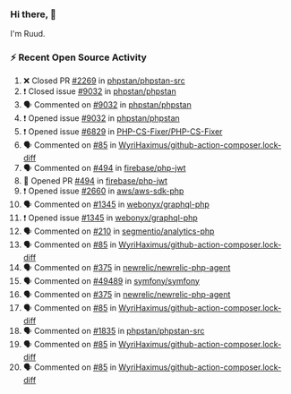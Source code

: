 ### Hi there, 👋

I'm Ruud.
 
### :zap: Recent Open Source Activity

<!--START_SECTION:activity-->
1. ❌ Closed PR [#2269](https://github.com/phpstan/phpstan-src/pull/2269) in [phpstan/phpstan-src](https://github.com/phpstan/phpstan-src)
2. ❗️ Closed issue [#9032](https://github.com/phpstan/phpstan/issues/9032) in [phpstan/phpstan](https://github.com/phpstan/phpstan)
3. 🗣 Commented on [#9032](https://github.com/phpstan/phpstan/issues/9032) in [phpstan/phpstan](https://github.com/phpstan/phpstan)
4. ❗️ Opened issue [#9032](https://github.com/phpstan/phpstan/issues/9032) in [phpstan/phpstan](https://github.com/phpstan/phpstan)
5. ❗️ Opened issue [#6829](https://github.com/PHP-CS-Fixer/PHP-CS-Fixer/issues/6829) in [PHP-CS-Fixer/PHP-CS-Fixer](https://github.com/PHP-CS-Fixer/PHP-CS-Fixer)
6. 🗣 Commented on [#85](https://github.com/WyriHaximus/github-action-composer.lock-diff/issues/85) in [WyriHaximus/github-action-composer.lock-diff](https://github.com/WyriHaximus/github-action-composer.lock-diff)
7. 🗣 Commented on [#494](https://github.com/firebase/php-jwt/issues/494) in [firebase/php-jwt](https://github.com/firebase/php-jwt)
8. 💪 Opened PR [#494](https://github.com/firebase/php-jwt/pull/494) in [firebase/php-jwt](https://github.com/firebase/php-jwt)
9. ❗️ Opened issue [#2660](https://github.com/aws/aws-sdk-php/issues/2660) in [aws/aws-sdk-php](https://github.com/aws/aws-sdk-php)
10. 🗣 Commented on [#1345](https://github.com/webonyx/graphql-php/issues/1345) in [webonyx/graphql-php](https://github.com/webonyx/graphql-php)
11. ❗️ Opened issue [#1345](https://github.com/webonyx/graphql-php/issues/1345) in [webonyx/graphql-php](https://github.com/webonyx/graphql-php)
12. 🗣 Commented on [#210](https://github.com/segmentio/analytics-php/issues/210) in [segmentio/analytics-php](https://github.com/segmentio/analytics-php)
13. 🗣 Commented on [#85](https://github.com/WyriHaximus/github-action-composer.lock-diff/issues/85) in [WyriHaximus/github-action-composer.lock-diff](https://github.com/WyriHaximus/github-action-composer.lock-diff)
14. 🗣 Commented on [#375](https://github.com/newrelic/newrelic-php-agent/issues/375) in [newrelic/newrelic-php-agent](https://github.com/newrelic/newrelic-php-agent)
15. 🗣 Commented on [#49489](https://github.com/symfony/symfony/issues/49489) in [symfony/symfony](https://github.com/symfony/symfony)
16. 🗣 Commented on [#375](https://github.com/newrelic/newrelic-php-agent/issues/375) in [newrelic/newrelic-php-agent](https://github.com/newrelic/newrelic-php-agent)
17. 🗣 Commented on [#85](https://github.com/WyriHaximus/github-action-composer.lock-diff/issues/85) in [WyriHaximus/github-action-composer.lock-diff](https://github.com/WyriHaximus/github-action-composer.lock-diff)
18. 🗣 Commented on [#1835](https://github.com/phpstan/phpstan-src/issues/1835) in [phpstan/phpstan-src](https://github.com/phpstan/phpstan-src)
19. 🗣 Commented on [#85](https://github.com/WyriHaximus/github-action-composer.lock-diff/issues/85) in [WyriHaximus/github-action-composer.lock-diff](https://github.com/WyriHaximus/github-action-composer.lock-diff)
20. 🗣 Commented on [#85](https://github.com/WyriHaximus/github-action-composer.lock-diff/issues/85) in [WyriHaximus/github-action-composer.lock-diff](https://github.com/WyriHaximus/github-action-composer.lock-diff)
<!--END_SECTION:activity-->
